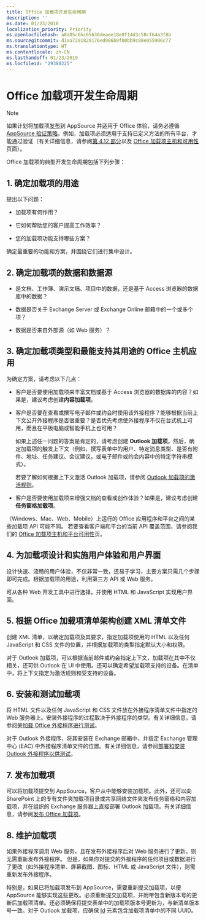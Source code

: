 ```yaml
---
title: Office 加载项开发生命周期
description: ''
ms.date: 01/23/2018
localization_priority: Priority
ms.openlocfilehash: a8a05c6bc65630deaee18e0f14d3c58cf64a3f8b
ms.sourcegitcommit: d1aa7201820176ed986b9f00bb9c88e055906c77
ms.translationtype: HT
ms.contentlocale: zh-CN
ms.lasthandoff: 01/23/2019
ms.locfileid: "29388225"
---
```

# <a name="office-add-ins-development-lifecycle"></a>Office 加载项开发生命周期

> [!NOTE]
> 如果计划将加载项[发布](../publish/publish.md)到 AppSource 并适用于 Office 体验，请务必遵循 [AppSource 验证策略](https://docs.microsoft.com/office/dev/store/validation-policies)。例如，加载项必须适用于支持已定义方法的所有平台，才能通过验证（有关详细信息，请参阅[第 4.12 部分](https://docs.microsoft.com/office/dev/store/validation-policies#4-apps-and-add-ins-behave-predictably)以及 [Office 加载项主机和可用性](../overview/office-add-in-availability.md)页面）。 

Office 加载项的典型开发生命周期包括下列步骤：


## <a name="1-decide-on-the-purpose-of-the-add-in"></a>1. 确定加载项的用途
    
提出以下问题：
    
- 加载项有何作用？ 
        
- 它如何帮助您的客户提高工作效率？
        
- 您的加载项功能支持哪些方案？
    
确定最重要的功能和方案，并围绕它们进行集中设计。 

    
## <a name="2-identify-the-data-and-data-source-for-the-add-in"></a>2. 确定加载项的数据和数据源
    
- 是文档、工作簿、演示文稿、项目中的数据，还是基于 Access 浏览器的数据库中的数据？ 
    
- 数据是否关于 Exchange Server 或 Exchange Online 邮箱中的一个或多个项？ 
    
- 数据是否来自外部源（如 Web 服务）？

    
## <a name="3-identify-the-type-of-add-in-and-office-host-applications-that-best-support-the-purpose-of-the-add-in"></a>3. 确定加载项类型和最能支持其用途的 Office 主机应用
    
为确定方案，请考虑以下几点：
    
- 客户是否要使用加载项来丰富文档或基于 Access 浏览器的数据库的内容？如果是，建议考虑创建**内容加载项**。 
    
- 客户是否要在查看或撰写电子邮件或约会时使用该外接程序？能够根据当前上下文公开外接程序是否很重要？是否优先考虑使外接程序不仅在台式机上可用，而且在平板电脑或智能手机上也可用？
    
    如果上述任一问题的答案是肯定的，请考虑创建 **Outlook 加载项**。然后，确定加载项的触发上下文（例如，撰写表单中的用户、特定消息类型、是否有附件、地址、任务建议、会议建议，或电子邮件或约会内容中的特定字符串模式）。 
        
    若要了解如何根据上下文激活 Outlook 加载项，请参阅 [Outlook 加载项的激活规则](https://docs.microsoft.com/outlook/add-ins/activation-rules)。 
    
- 客户是否要使用加载项来增强文档的查看或创作体验？如果是，建议考虑创建**任务窗格加载项**。 

（Windows、Mac、Web、Mobile）上运行的 Office 应用程序和平台之间的某些加载项 API 可能不同。 若要查看客户端和平台的当前 API 覆盖范围，请参阅我们的 [Office 加载项主机和平台可用性](../overview/office-add-in-availability.md)页。  

    
## <a name="4-design-and-implement-the-user-experience-and-user-interface-for-the-add-in"></a>4. 为加载项设计和实施用户体验和用户界面
    
设计快速、流畅的用户体验，不仅非常一致，还易于学习，主要方案只需几个步骤即可完成。根据加载项的用途，利用第三方 API 或 Web 服务。
    
可从各种 Web 开发工具中进行选择，并使用 HTML 和 JavaScript 实现用户界面。

    
## <a name="5-create-an-xml-manifest-file-based-on-the-office-add-ins-manifest-schema"></a>5. 根据 Office 加载项清单架构创建 XML 清单文件
    
创建 XML 清单，以确定加载项及其要求，指定加载项使用的 HTML 以及任何 JavaScript 和 CSS 文件的位置，并根据加载项的类型指定默认大小和权限。
    
对于 Outlook 加载项，可以根据当前邮件或约会指定上下文，加载项在其中不仅相关，还可供 Outlook 在 UI 中使用。还可以确定希望加载项支持的设备。在清单中，将上下文指定为激活规则和受支持的设备。
    

## <a name="6-install-and-test-the-add-in"></a>6. 安装和测试加载项
    
将 HTML 文件以及任何 JavaScript 和 CSS 文件放在外接程序清单文件中指定的 Web 服务器上。安装外接程序的过程取决于外接程序的类型。有关详细信息，请参阅[旁加载 Office 外接程序进行测试](../testing/create-a-network-shared-folder-catalog-for-task-pane-and-content-add-ins.md)。
    
对于 Outlook 外接程序，将其安装在 Exchange 邮箱中，并指定 Exchange 管理中心 (EAC) 中外接程序清单文件的位置。有关详细信息，请参阅[部署和安装 Outlook 外接程序以供测试](https://docs.microsoft.com/outlook/add-ins/testing-and-tips)。

    
## <a name="7-publish-the-add-in"></a>7. 发布加载项
    
可以将加载项提交到 AppSource，客户从中能够安装加载项。此外，还可以向 SharePoint 上的专有文件夹加载项目录或共享网络文件夹发布任务窗格和内容加载项，并在组织的 Exchange 服务器上直接部署 Outlook 加载项。有关详细信息，请参阅[发布 Office 加载项](../publish/publish.md)。
    
    
## <a name="8-maintain-the-add-in"></a>8. 维护加载项
    
如果外接程序调用 Web 服务，且在发布外接程序后对 Web 服务进行了更新，则无需重新发布外接程序。 但是，如果你对提交的外接程序的任何项目或数据进行了更改（如外接程序清单、屏幕截图、图标、HTML 或 JavaScript 文件），则需重新发布外接程序。 
    
特别是，如果已将加载项发布到 AppSource，需要重新提交加载项，以便 AppSource 能够实现这些更改。必须重新提交加载项，并附带包含新版本号的更新后加载项清单。还必须确保将提交表单中的加载项版本号更新为，与新清单版本号一致。对于 Outlook 加载项，应确保 [Id](https://docs.microsoft.com/office/dev/add-ins/reference/manifest/id) 元素包含加载项清单中的不同 UUID。
    
